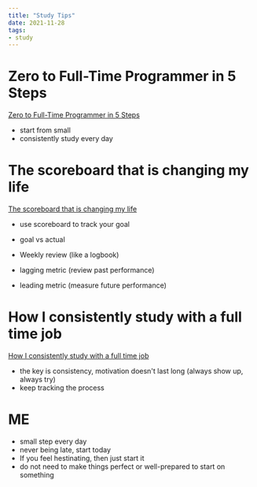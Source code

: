 ```yaml
---
title: "Study Tips"
date: 2021-11-28
tags:
- study
---
```


# Zero to Full-Time Programmer in 5 Steps

[Zero to Full-Time Programmer in 5 Steps](https://www.youtube.com/watch?v=s9iPo9YMU70)

* start from small
* consistently study every day

# The scoreboard that is changing my life

[The scoreboard that is changing my life](https://www.youtube.com/watch?v=KAVw910mIrI)

* use scoreboard to track your goal

* goal vs actual
* Weekly review (like a logbook)
* lagging metric (review past performance)
* leading metric (measure future performance)

# How I consistently study with a full time job 

[How I consistently study with a full time job](https://www.youtube.com/watch?v=INymz5VwLmk)

* the key is consistency, motivation doesn't last long (always show up, always try)
* keep tracking the process

# ME

* small step every day
* never being late, start today
* If you feel hestinating, then just start it
* do not need to make things perfect or well-prepared to start on something
